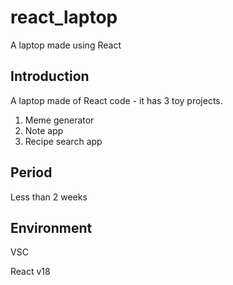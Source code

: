# react_laptop
A laptop made using React

## Introduction
A laptop made of React code - it has 3 toy projects.

1. Meme generator
2. Note app
3. Recipe search app

## Period
Less than 2 weeks

## Environment
VSC

React v18
